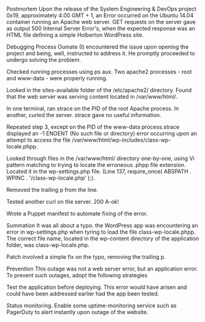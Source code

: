 Postmortem
Upon the release of the System Engineering & DevOps project 0x19, approximately 4:00 GMT + 1, an Error occurred on the Ubuntu 14.04 container running an Apache web server. GET requests on the server gave as output 500 Internal Server Error's, when the expected response was an HTML file defining a simple Holberton WordPress site.

Debugging Process
Oumate (I) encountered the issue upon opening the project and being, well, instructed to address it. He promptly proceeded to undergo solving the problem.

Checked running processes using ps aux. Two apache2 processes - root and www-data - were properly running.

Looked in the sites-available folder of the /etc/apache2/ directory. Found that the web server was serving content located in /var/www/html/.

In one terminal, ran strace on the PID of the root Apache process. In another, curled the server. strace gave no useful information.

Repeated step 3, except on the PID of the www-data process.strace displayed an -1 ENOENT (No such file or directory) error occurring upon an attempt to access the file /var/www/html/wp-includes/class-wp-locale.phpp.

Looked through files in the /var/www/html/ directory one-by-one, using Vi pattern matching to trying to locate the erroneous .phpp file extension. Located it in the wp-settings.php file. (Line 137, require_once( ABSPATH . WPINC . '/class-wp-locale.php' );).

Removed the trailing p from the line.

Tested another curl on the server. 200 A-ok!

Wrote a Puppet manifest to automate fixing of the error.

Summation
It was all about a typo. the WordPress app was encountering an error in wp-settings.php when tyring to load the file class-wp-locale.phpp. The correct file name, located in the wp-content directory of the application folder, was class-wp-locale.php.

Patch involved a simple fix on the typo, removing the trailing p.

Prevention
This outage was not a web server error, but an application error. To prevent such outages, adopt the following strategies

Test the application before deploying. This error would have arisen and could have been addressed earlier had the app been tested.

Status monitoring. Enable some uptime-monitoring service such as PagerDuty to alert instantly upon outage of the website.
